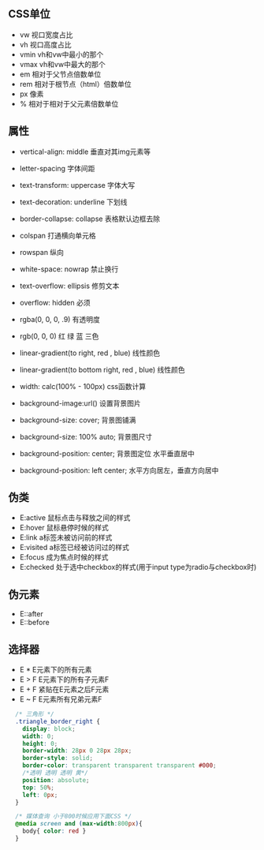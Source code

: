 ## CSS单位
 - vw    视口宽度占比
 - vh    视口高度占比
 - vmin  vh和vw中最小的那个
 - vmax  vh和vw中最大的那个
 - em    相对于父节点倍数单位
 - rem   相对于根节点（html）倍数单位
 - px    像素
 - %     相对于相对于父元素倍数单位

## 属性
 - vertical-align: middle        垂直对其img元素等
 - letter-spacing                字体间距
 - text-transform: uppercase     字体大写
 - text-decoration: underline    下划线
 - border-collapse: collapse     表格默认边框去除
 - colspan                       打通横向单元格
 - rowspan                       纵向

 - white-space: nowrap           禁止换行
 - text-overflow: ellipsis       修剪文本
 - overflow: hidden              必须
 - rgba(0, 0, 0, .9)             有透明度
 - rgb(0, 0, 0)                  红 绿 蓝 三色

 - linear-gradient(to right, red , blue)           线性颜色
 - linear-gradient(to bottom right, red , blue)    线性颜色

 - width: calc(100% - 100px)     css函数计算

 - background-image:url()  设置背景图片
 - background-size: cover; 背景图铺满
 - background-size: 100% auto;  背景图尺寸
 - background-position: center; 背景图定位 水平垂直居中
 - background-position: left center; 水平方向居左，垂直方向居中

## 伪类
 - E:active       鼠标点击与释放之间的样式
 - E:hover        鼠标悬停时候的样式
 - E:link         a标签未被访问前的样式
 - E:visited      a标签已经被访问过的样式
 - E:focus        成为焦点时候的样式
 - E:checked      处于选中checkbox的样式(用于input type为radio与checkbox时)

## 伪元素

 - E::after
 - E::before

## 选择器

 - E *            E元素下的所有元素
 - E > F          E元素下的所有子元素F
 - E + F          紧贴在E元素之后F元素
 - E ~ F          E元素所有兄弟元素F

``` css
  /* 三角形 */
  .triangle_border_right {
    display: block;
    width: 0;
    height: 0;
    border-width: 28px 0 28px 28px;
    border-style: solid;
    border-color: transparent transparent transparent #000;
    /*透明 透明 透明 黄*/
    position: absolute;
    top: 50%;
    left: 0px;
  }

  /* 媒体查询 小于800时候应用下面CSS */
  @media screen and (max-width:800px){
    body{ color: red }
  }

```